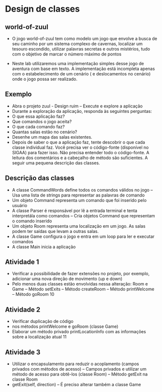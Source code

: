 # Design de classes

## world-of-zuul

-  O jogo world-of-zuul tem como
modelo um jogo que envolve a busca
de seu caminho por um sistema
complexo de cavernas, localizar um
tesouro escondido, utilizar palavras
secretas e outros mistérios, tudo com
o objetivo de marcar o número
máximo de pontos

-  Neste lab utilizaremos uma
implementação simples desse jogo de
aventura com base em texto. A
implementação está incompleta
apenas com o estabelecimento de um
cenário ( e deslocamentos no
cenário) onde o jogo possa ser
realizado.

## Exemplo

-  Abra o projeto zuul - Design ruim
– Execute e explore a aplicação
-  Durante a exploração da aplicação,
responda às seguintes perguntas:
-  O que essa aplicação faz?
-  Que comandos o jogo aceita?
-  O que cada comando faz?
-  Quantas salas estão no cenário?
-  Desenhe um mapa das salas existentes.
-  Depois de saber o que a aplicação
faz, tente descobrir o que cada classe
individual faz. Você precisa ver o
código-fonte (disponível no SIGAA)
para fazer isso. Não precisa entender
todo o código-fonte. A leitura dos
comentários e a cabeçalho de método
são suficientes. A seguir uma pequena
descrição das classes.

## Descrição das classes

-  A classe CommandWords define todos
os comandos válidos no jogo
– Usa uma lista de strings para
representar as palavras de comando
-  Um objeto Command representa um
comando que foi inserido pelo usuário
-  A classe Parser é responsável por lê a
entrada terminal e tenta interpretála como comandos
– Cria objetos Command que representam
o comando inserido
-  Um objeto Room representa uma
localização em um jogo. As salas
podem ter saídas que levam a outras
salas.
-  A classe Game configura o jogo e
entra em um loop para ler e executar
comandos
-  A classe Main inicia a aplicação

## Atividade 1

-  Verificar a possibilidade de fazer
extensões no projeto, por exemplo, adicionar uma nova direção de movimento
(up e down)
-  Pelo menos duas classes estão envolvidas
nessa alteração: Room e Game
– Método setExits
– Método createRoom
– Método printWelcome
– Método goRoom
10

## Atividade 2

-  Verificar duplicação de código
-  nos métodos printWelcome e goRoom
(classe Game)
-  Elaborar um método privado
printLocationInfo com as informações
sobre a localização atual
11

## Atividade 3

-  Utilizar o encapsulamento para
reduzir o acoplamento (campos
privados com métodos de acesso)
– Campos privados e utilizar um método
de acesso para obtê-los (classe Room)
– Método getExit na classe Room
-  getExit(self, direction)
– É preciso alterar também a classe Game